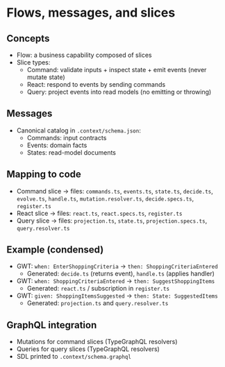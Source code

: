 # Flows, messages, and slices

## Concepts

- Flow: a business capability composed of slices
- Slice types:
  - Command: validate inputs + inspect state + emit events (never mutate state)
  - React: respond to events by sending commands
  - Query: project events into read models (no emitting or throwing)

## Messages

- Canonical catalog in `.context/schema.json`:
  - Commands: input contracts
  - Events: domain facts
  - States: read-model documents

## Mapping to code

- Command slice → files: `commands.ts`, `events.ts`, `state.ts`, `decide.ts`, `evolve.ts`, `handle.ts`, `mutation.resolver.ts`, `decide.specs.ts`, `register.ts`
- React slice → files: `react.ts`, `react.specs.ts`, `register.ts`
- Query slice → files: `projection.ts`, `state.ts`, `projection.specs.ts`, `query.resolver.ts`

## Example (condensed)

- GWT: `when: EnterShoppingCriteria` → `then: ShoppingCriteriaEntered`
  - Generated: `decide.ts` (returns event), `handle.ts` (applies handler)
- GWT: `when: ShoppingCriteriaEntered` → `then: SuggestShoppingItems`
  - Generated: `react.ts` / subscription in `register.ts`
- GWT: `given: ShoppingItemsSuggested` → `then: State: SuggestedItems`
  - Generated: `projection.ts` and `query.resolver.ts`

## GraphQL integration

- Mutations for command slices (TypeGraphQL resolvers)
- Queries for query slices (TypeGraphQL resolvers)
- SDL printed to `.context/schema.graphql`

